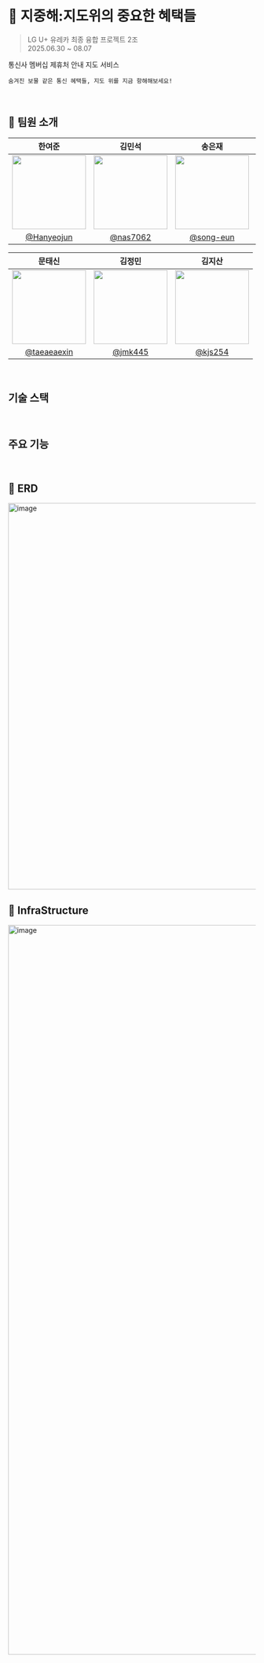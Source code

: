# 🌊 지중해:지도위의 중요한 혜택들
> LG U+ 유레카 최종 융합 프로젝트 2조  
> 2025.06.30 ~ 08.07

통신사 멤버십 제휴처 안내 지도 서비스

```
숨겨진 보물 같은 통신 혜택들, 지도 위를 지금 항해해보세요!
```

<br/>

## 👥 팀원 소개

<div align="center">

|                                 한여준                                 |                                 김민석                                 |                                 송은재                                 |                                 이민규                                 |
|:----------------------------------------------------------------------:|:----------------------------------------------------------------------:|:----------------------------------------------------------------------:|:---------------------------------------------------------------------:|
|  <img src="https://avatars.githubusercontent.com/Hanyeojun" width=150> |  <img src="https://avatars.githubusercontent.com/nas7062" width=150> |<img src="https://avatars.githubusercontent.com/song-eun" width=150>|<img src="https://avatars.githubusercontent.com/leeemingyu" width=150>|
| [@Hanyeojun](https://github.com/Hanyeojun)                             | [@nas7062](https://github.com/nas7062)                                 | [@song-eun](https://github.com/song-eun)                               | [@leeemingyu](https://github.com/leeemingyu)                        |

| 문태신 | 김정민 | 김지산 |
|:----------------------------------------------------------------------------------:|:--:|:--:|
| <img src="https://avatars.githubusercontent.com/taeaeaexin" width=150> | <img src="https://avatars.githubusercontent.com/jmk445" width=150> | <img src="https://avatars.githubusercontent.com/kjs254" width=150> |
| [@taeaeaexin](https://github.com/taeaeaexin)                            | [@jmk445](https://github.com/jmk445)                            | [@kjs254](https://github.com/kjs254)                            |

</div>

<br/>

## 기술 스택

<br/>

## 주요 기능

<br/>

## 👥 ERD
<img width="1482" height="785" alt="image" src="https://github.com/user-attachments/assets/08cf87ba-c26f-4cf5-aeb5-aff54c6f549e" />

<br/>

## 👥 InfraStructure
<img width="1482" alt="image" src="https://github.com/user-attachments/assets/22802a8b-239b-4161-bec5-ddddfd13b239" />
